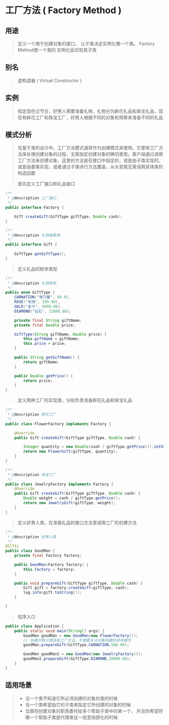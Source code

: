 # 工厂方法 ( Factory Method )

## 用途

> 定义一个用于创建对象的接口， 让子类决定实例化哪一个类。 Factory Method使一个类的
  实例化延迟到其子类

## 别名

> 虚构造器 ( Virtual Constructor )

## 实例

> 假定现在过节日，好男人需要准备礼物，礼物分为鲜花礼品和珠宝礼品，现在有鲜花工厂和珠宝工厂，好男人根据不同的对象和预算来准备不同的礼品

## 模式分析

> 在基于类的设计中，工厂方法模式通常作为创建模式来使用。它使用工厂方法来处理创建对象的过程，无需指定创建对象的确切类型。客户端通过调用工厂方法来创建对象，这里的方法是在接口中指定的，或是由子类实现的，或是由基类实现，或者通过子类进行方法覆盖，从头至尾无需调用具体类的构造函数
>
> 首先定义工厂接口和礼品接口

```java
/**
 * @description 工厂接口
 */
public interface Factory {

    Gift createGift(GiftType giftType, Double cash);
}

/**
 * @description 礼物抽象类
 */
public interface Gift {
    
    GiftType getGiftType();
}
```

> 定义礼品的枚举类型
```java
/**
 * @description 礼物枚举
 */
public enum GiftType {
    CARNATION("康乃馨", 99.0),
    ROSE("玫瑰", 199.99),
    GOLD("金子", 6999.88),
    DIAMOND("钻石", 12888.88);

    private final String giftName;
    private final Double price;

    GiftType(String giftName, Double price) {
        this.giftName = giftName;
        this.price = price;
    }

    public String getGiftName() {
        return giftName;
    }

    public Double getPrice() {
        return price;
    }
}
```

> 定义两种工厂的实现类，分别负责准备鲜花礼品和珠宝礼品
```java
/**
 * @description 鲜花工厂
 */
public class FlowerFactory implements Factory {

    @Override
    public Gift createGift(GiftType giftType, Double cash) {

        Integer quantity = new Double(cash / giftType.getPrice()).intValue();
        return new FlowerGift(giftType, quantity);
    }
}

/**
 * @description 珠宝工厂
 */
public class JewelryFactory implements Factory {
    @Override
    public Gift createGift(GiftType giftType, Double cash) {
        Double weight = cash / giftType.getPrice();
        return new JewelryGift(giftType, weight);
    }
}
```
> 定义好男人类，在准备礼品的接口方法里调用工厂的创建方法
```java
/**
 * @description 好男人类
 */
@Slf4j
public class GoodMan {
    private final Factory factory;

    public GoodMan(Factory factory) {
        this.factory = factory;
    }

    public void prepareGift(GiftType giftType, Double cash) {
        Gift gift = factory.createGift(giftType, cash);
        log.info(gift.toString());
    }

}
```

> 程序入口

```java
public class Application {
    public static void main(String[] args) {
        GoodMan goodMan = new GoodMan(new FlowerFactory());
        // 创建对象只需调用工厂方法，不需要关注对象创建的具体细节
        goodMan.prepareGift(GiftType.CARNATION,500.00);

        GoodMan goodMan2 = new GoodMan(new JewelryFactory());
        goodMan2.prepareGift(GiftType.DIAMOND,10000.00);
    }
}
```



## 适用场景

>* 当一个类不知道它所必须创建的对象的类的时候
>* 当一个类希望由它的子类来指定它所创建的对象的时候
>* 当类将创建对象的职责委托给多个帮助子类中的某一个， 并且你希望将哪一个帮助子类是代理者这一信息局部化的时候